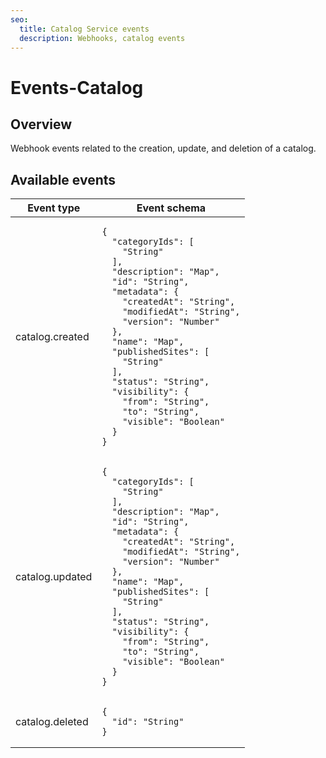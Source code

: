 ```yaml
---
seo:
  title: Catalog Service events
  description: Webhooks, catalog events
---
```


# Events-Catalog

## Overview

Webhook events related to the creation, update, and deletion of a catalog.

## Available events

<table><thead><tr><th>Event type</th><th>Event schema</th></tr></thead><tbody><tr><td>catalog.created</td><td><pre class="language-json"><code class="lang-json">{
  "categoryIds": [
    "String"
  ],
  "description": "Map",
  "id": "String",
  "metadata": {
    "createdAt": "String",
    "modifiedAt": "String",
    "version": "Number"
  },
  "name": "Map",
  "publishedSites": [
    "String"
  ],
  "status": "String",
  "visibility": {
    "from": "String",
    "to": "String",
    "visible": "Boolean"
  }  
}
</code></pre></td></tr><tr><td>catalog.updated</td><td><pre class="language-json"><code class="lang-json">{
  "categoryIds": [
    "String"
  ],
  "description": "Map",
  "id": "String",
  "metadata": {
    "createdAt": "String",
    "modifiedAt": "String",
    "version": "Number"
  },
  "name": "Map",
  "publishedSites": [
    "String"
  ],
  "status": "String",
  "visibility": {
    "from": "String",
    "to": "String",
    "visible": "Boolean"
  }  
}
</code></pre></td></tr><tr><td>catalog.deleted</td><td><pre class="language-json"><code class="lang-json">{
  "id": "String"
}
</code></pre></td></tr></tbody></table>
